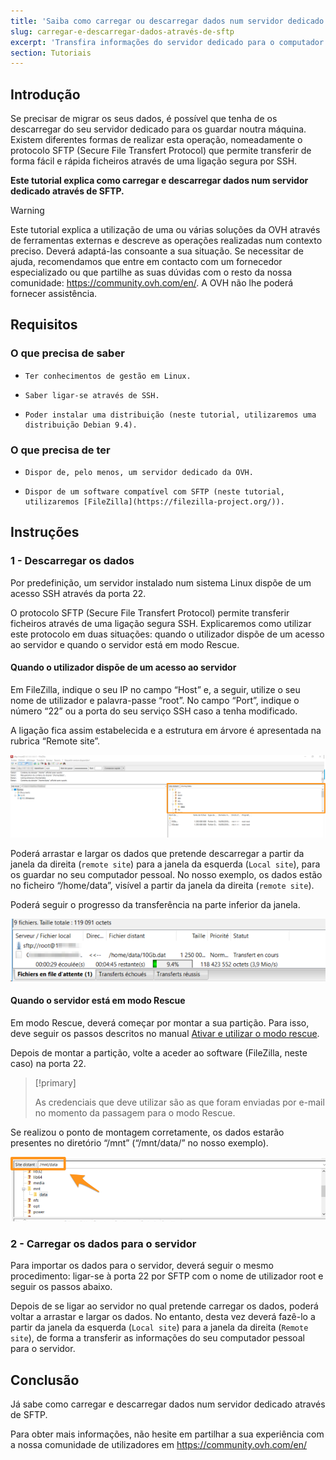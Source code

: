 ```yaml
---
title: 'Saiba como carregar ou descarregar dados num servidor dedicado através de SFTP'
slug: carregar-e-descarregar-dados-através-de-sftp
excerpt: 'Transfira informações do servidor dedicado para o computador pessoal, e vice-versa'
section: Tutoriais
---
```


## Introdução

Se precisar de migrar os seus dados, é possível que tenha de os descarregar do seu servidor dedicado para os guardar noutra máquina. Existem diferentes formas de realizar esta operação, nomeadamente o protocolo SFTP (Secure File Transfert Protocol) que permite transferir de forma fácil e rápida ficheiros através de uma ligação segura por SSH.

**Este tutorial explica como carregar e descarregar dados num servidor dedicado através de SFTP.**

> [!warning]
>
Este tutorial explica a utilização de uma ou várias soluções da OVH através de ferramentas externas e descreve as operações realizadas num contexto preciso. Deverá adaptá-las consoante a sua situação. Se necessitar de ajuda, recomendamos que entre em contacto com um fornecedor especializado ou que partilhe as suas dúvidas com o resto da nossa comunidade: <https://community.ovh.com/en/>. A OVH não lhe poderá fornecer assistência.
>


## Requisitos


### O que precisa de saber

*     Ter conhecimentos de gestão em Linux.
*     Saber ligar-se através de SSH.
*     Poder instalar uma distribuição (neste tutorial, utilizaremos uma distribuição Debian 9.4).


### O que precisa de ter

*     Dispor de, pelo menos, um servidor dedicado da OVH.
*     Dispor de um software compatível com SFTP (neste tutorial, utilizaremos [FileZilla](https://filezilla-project.org/)).


## Instruções


### 1 - Descarregar os dados

Por predefinição, um servidor instalado num sistema Linux dispõe de um acesso SSH através da porta 22.

O protocolo SFTP (Secure File Transfert Protocol) permite transferir ficheiros através de uma ligação segura SSH. Explicaremos como utilizar este protocolo em duas situações: quando o utilizador dispõe de um acesso ao servidor e quando o servidor está em modo Rescue.


#### Quando o utilizador dispõe de um acesso ao servidor

Em FileZilla, indique o seu IP no campo “Host” e, a seguir, utilize o seu nome de utilizador e palavra-passe “root”. No campo “Port”, indique o número “22” ou a porta do seu serviço SSH caso a tenha modificado.

A ligação fica assim estabelecida e a estrutura em árvore é apresentada na rubrica “Remote site”.

 
![Remote site sftp](images/sftp_ds_01.png)
 

Poderá arrastar e largar os dados que pretende descarregar a partir da janela da direita (`remote site`) para a janela da esquerda (`Local site`), para os guardar no seu computador pessoal. No nosso exemplo, os dados estão no ficheiro “/home/data”, visível a partir da janela da direita (`remote site`).

Poderá seguir o progresso da transferência na parte inferior da janela.

 
![Progresso da transferência sftp](images/sftp_ds_02.png)


#### Quando o servidor está em modo Rescue 

Em modo Rescue, deverá começar por montar a sua partição. Para isso, deve seguir os passos descritos no manual [Ativar e utilizar o modo rescue](https://docs.ovh.com/pt/dedicated/rescue_mode/).

Depois de montar a partição, volte a aceder ao software (FileZilla, neste caso) na porta 22.


> [!primary]
>
> As credenciais que deve utilizar são as que foram enviadas por e-mail no momento da passagem para o modo Rescue.
>


Se realizou o ponto de montagem corretamente, os dados estarão presentes no diretório “/mnt” (“/mnt/data/” no nosso exemplo).

 ![Remote site sftp modo Rescue](images/sftp_ds_03.png)

 
### 2 - Carregar os dados para o servidor

Para importar os dados para o servidor, deverá seguir o mesmo procedimento: ligar-se à porta 22 por SFTP com o nome de utilizador root e seguir os passos abaixo.

Depois de se ligar ao servidor no qual pretende carregar os dados, poderá voltar a arrastar e largar os dados. No entanto, desta vez deverá fazê-lo a partir da janela da esquerda (`Local site`) para a janela da direita (`Remote site`), de forma a transferir as informações do seu computador pessoal para o servidor.

## Conclusão

Já sabe como carregar e descarregar dados num servidor dedicado através de SFTP.

Para obter mais informações, não hesite em partilhar a sua experiência com a nossa comunidade de utilizadores em <https://community.ovh.com/en/>